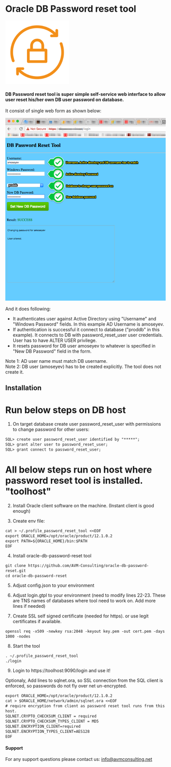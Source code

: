 Oracle DB Password reset tool
====================

<img src="readme/db-password-reset-tool-icon.png" width="200">

#### DB Password reset tool is super simple self-service web interface to allow user reset his/her own DB user password on database.

It consist of single web form as shown below:

<img src="readme/DB_Password_Reset_Tool_sceenshot.png" width="1200">

And it does following:

- It authenticates user against Active Directory using "Username" and "Windows Password" fields. In this example AD Username is amoseyev.
- If authentication is successful it connect to database ("proddb" in this example). It connects to DB with password_reset_user user credentials. User has to have ALTER USER privilege.
- It resets password for DB user amoseyev to whatever is specified in "New DB Password" field in the form.

Note 1: AD user name must match DB username. </br>
Note 2: DB user (amoseyev) has to be created explicitly. The tool does not create it. </br>

## Installation

# Run below steps on DB host

1. On target database create user password_reset_user with permissions to change password for other users:

```Shell
SQL> create user password_reset_user identified by "*****";
SQL> grant alter user to password_reset_user;
SQL> grant connect to password_reset_user;
```

# All below steps run on host where password reset tool is installed. "toolhost"

2. Install Oracle client software on the machine. (Instant client is good enough)

3. Create env file:

```shell
cat > ~/.profile_password_reset_tool <<EOF
export ORACLE_HOME=/opt/oracle/product/12.1.0.2
export PATH=${ORACLE_HOME}/bin:$PATH
EOF
```

4. Install oracle-db-password-reset tool

```shell
git clone https://github.com/AVM-Consulting/oracle-db-password-reset.git
cd oracle-db-password-reset
```

5. Adjust config.json to your environment

6. Adjust login.gtpl to your environment (need to modify lines 22-23. These are TNS names of databases where tool need to work on. Add more lines if needed)

7. Create SSL self signed certificate (needed for https). or use legit certificates if available.

```shell
openssl req -x509 -newkey rsa:2048 -keyout key.pem -out cert.pem -days 1000 -nodes
```

8. Start the tool

```shell
. ~/.profile_password_reset_tool
./login
```

9. Login to https://toolhost:9090/login and use it!



Optionaly, Add lines to sqlnet.ora, so SSL connection from the SQL client is enforced, so passwords do not fly over net un-encrypted.

```Shell
export ORACLE_HOME=/opt/oracle/product/12.1.0.2
cat > $ORACLE_HOME/network/admin/sqlnet.ora <<EOF
# require encryption from client as password reset tool runs from this host.
SQLNET.CRYPTO_CHECKSUM_CLIENT = required
SQLNET.CRYPTO_CHECKSUM_TYPES_CLIENT = MD5
SQLNET.ENCRYPTION_CLIENT=required
SQLNET.ENCRYPTION_TYPES_CLIENT=AES128
EOF
```


#### Support

For any support questions please contact us: info@avmconsulting.net

